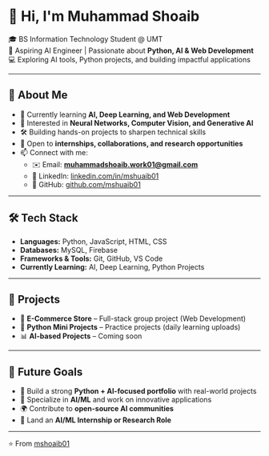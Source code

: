 # 👋 Hi, I'm Muhammad Shoaib

🎓 BS Information Technology Student @ UMT  
🤖 Aspiring AI Engineer | Passionate about **Python, AI & Web Development**  
💻 Exploring AI tools, Python projects, and building impactful applications  

---

## 🚀 About Me
- 🌱 Currently learning **AI, Deep Learning, and Web Development**  
- 🧠 Interested in **Neural Networks, Computer Vision, and Generative AI**  
- 🛠️ Building hands-on projects to sharpen technical skills  
- 🤝 Open to **internships, collaborations, and research opportunities**  
- 📫 Connect with me:  
  - ✉️ Email: **muhammadshoaib.work01@gmail.com**  
  - 🔗 LinkedIn: [linkedin.com/in/mshuaib01](https://www.linkedin.com/in/mshuaib01)  
  - 🐙 GitHub: [github.com/mshuaib01](https://github.com/mshuaib01)  

---

## 🛠️ Tech Stack
- **Languages:** Python, JavaScript, HTML, CSS  
- **Databases:** MySQL, Firebase  
- **Frameworks & Tools:** Git, GitHub, VS Code  
- **Currently Learning:** AI, Deep Learning, Python Projects  

---

## 📂 Projects
- 🛒 **E-Commerce Store** – Full-stack group project (Web Development)  
- 🤖 **Python Mini Projects** – Practice projects (daily learning uploads)  
- 📊 **AI-based Projects** – Coming soon  

---

## 🌟 Future Goals
- 🚀 Build a strong **Python + AI-focused portfolio** with real-world projects  
- 🤖 Specialize in **AI/ML** and work on innovative applications  
- 🌍 Contribute to **open-source AI communities**  
- 🎯 Land an **AI/ML Internship or Research Role**  

---

⭐️ From [mshoaib01](https://github.com/mshoaib01)
